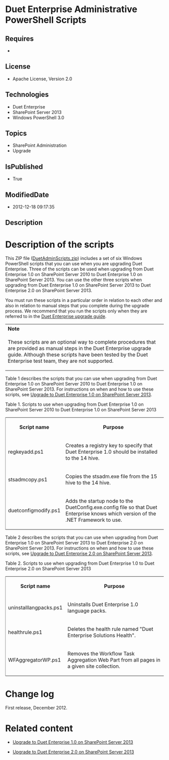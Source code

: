# Duet Enterprise Administrative PowerShell Scripts
## Requires
* 
## License
* Apache License, Version 2.0
## Technologies
* Duet Enterprise
* SharePoint Server 2013
* Windows PowerShell 3.0
## Topics
* SharePoint Administration
* Upgrade
## IsPublished
* True
## ModifiedDate
* 2012-12-18 09:17:35
## Description

<h1>Description of the scripts</h1>
<div id="mainSection">
<div id="mainBody">
<div class="section" id="sectionSection0">
<p>This ZIP file (<a id="72781" href="/Duet-Enterprise-Administrat-b45e0c63/file/72781/1/DuetAdminScripts.zip">DuetAdminScripts.zip</a>) includes a set of six Windows PowerShell scripts that you can use when you are upgrading Duet Enterprise. Three of the
 scripts can be used when upgrading from Duet Enterprise 1.0 on SharePoint Server 2010 to Duet Enterprise 1.0 on SharePoint Server 2013. You can use the other three scripts when upgrading from Duet Enterprise 1.0 on SharePoint Server 2013 to Duet Enterprise
 2.0 on SharePoint Server 2013.</p>
<p>You must run these scripts in a particular order in relation to each other and also in relation to manual steps that you complete during the upgrade process. We recommend that you run the scripts only when they are referred to in the
<a href="http://technet.microsoft.com/en-us/library/jj853051.aspx" target="_blank">
Duet Enterprise upgrade guide</a>.</p>
<div class="alert">
<table cellspacing="0" cellpadding="0" width="100%">
<tbody>
<tr>
<th align="left"><strong>Note</strong></th>
</tr>
<tr>
<td>
<p>These scripts are an optional way to complete procedures that are provided as manual steps in the Duet Enterprise upgrade guide. Although these scripts have been tested by the Duet Enterprise test team, they are not supported.</p>
</td>
</tr>
</tbody>
</table>
</div>
<p>Table 1 describes the scripts that you can use when upgrading from Duet Enterprise 1.0 on SharePoint Server 2010 to Duet Enterprise 1.0 on SharePoint Server 2013. For instructions on when and how to use these scripts, see
<a href="http://technet.microsoft.com/en-us/library/jj853049.aspx" target="_blank">
Upgrade to Duet Enterprise 1.0 on SharePoint Server 2013</a>.</p>
<div class="caption">Table 1. Scripts to use when upgrading from Duet Enterprise 1.0 on SharePoint Server 2010 to Duet Enterprise 1.0 on SharePoint Server 2013</div>
<div class="tableSection">
<table cellspacing="2" cellpadding="5" width="50%" frame="lhs">
<tbody>
<tr>
<th>
<p>Script name</p>
</th>
<th>
<p>Purpose</p>
</th>
</tr>
<tr>
<td>
<p>regkeyadd.ps1</p>
</td>
<td>
<p>Creates a registry key to specify that Duet Enterprise 1.0 should be installed to the 14 hive.</p>
</td>
</tr>
<tr>
<td>
<p>stsadmcopy.ps1</p>
</td>
<td>
<p>Copies the stsadm.exe file from the 15 hive to the 14 hive.</p>
</td>
</tr>
<tr>
<td>
<p>duetconfigmodify.ps1</p>
</td>
<td>
<p>Adds the startup node to the DuetConfig.exe.config file so that Duet Enterprise knows which version of the .NET Framework to use.</p>
</td>
</tr>
</tbody>
</table>
</div>
<p>Table 2 describes the scripts that you can use when upgrading from Duet Enterprise 1.0 on SharePoint Server 2013 to Duet Enterprise 2.0 on SharePoint Server 2013. For instructions on when and how to use these scripts, see
<a href="http://technet.microsoft.com/en-us/library/gg185653.aspx" target="_blank">
Upgrade to Duet Enterprise 2.0 on SharePoint Server 2013</a>.</p>
<div class="caption">Table 2. Scripts to use when upgrading from Duet Enterprise 1.0 to Duet Enterprise 2.0 on SharePoint Server 2013</div>
<div class="tableSection">
<table cellspacing="2" cellpadding="5" width="50%" frame="lhs">
<tbody>
<tr>
<th>
<p>Script name</p>
</th>
<th>
<p>Purpose</p>
</th>
</tr>
<tr>
<td>
<p>uninstalllangpacks.ps1</p>
</td>
<td>
<p>Uninstalls Duet Enterprise 1.0 language packs.</p>
</td>
</tr>
<tr>
<td>
<p>healthrule.ps1</p>
</td>
<td>
<p>Deletes the health rule named &quot;Duet Enterprise Solutions Health&quot;.</p>
</td>
</tr>
<tr>
<td>
<p>WFAggregatorWP.ps1</p>
</td>
<td>
<p>Removes the Workflow Task Aggregation Web Part from all pages in a given site collection.</p>
</td>
</tr>
</tbody>
</table>
</div>
</div>
<a name="O15Readme_Changelog"></a>
<h1 class="heading">Change log</h1>
<div class="section" id="sectionSection1">
<p>First release, December 2012.</p>
</div>
<a name="O15Readme_RelatedContent"></a>
<h1 class="heading">Related content</h1>
<div class="section" id="sectionSection2">
<ul>
<li>
<p><a href="http://technet.microsoft.com/en-us/library/jj853049.aspx" target="_blank">Upgrade to Duet Enterprise 1.0 on SharePoint Server 2013</a></p>
</li><li>
<p><a href="http://technet.microsoft.com/en-us/library/gg185653.aspx" target="_blank">Upgrade to Duet Enterprise 2.0 on SharePoint Server 2013</a></p>
</li></ul>
</div>
</div>
</div>
